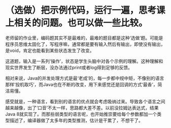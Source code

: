 # （选做）把示例代码，运行一遍，思考课上相关的问题。也可以做一些比较。

老师留的作业里，编码题其实不是最难的，最难的题目都是这种‘选做’题。可能是程序员思维太固化了，写程序嘛，通常都是要有输入然后有输出，即使没有输出，是void，肯定也能看到某些状态发生了改变。

这道题，输入是一系列‘操作’，状态是学生头脑中对各个示例的理解。这种理解和现实世界发生了断层，没办法通过print或者log得到足够的反馈。

相对来说，Java的并发处理方式是最‘老成’的，每一步都中规中矩，不像别的语言那样‘投机取巧’，而Java也在不断的改变，用下来感觉还是回调的方式‘最香’，简洁易懂。

感受就是，一种语言，看到别的语言的优点就会考虑吸纳过来。导致各个语言之间越来越像，出了‘口音’不太一样，思路都大差不差。以前没拉姆达表达式，结果Java 8就实现了。而那些弱类型的语言呢，也开始推崇要给每个参数都加一个类型描述了，编译器做了太多年的类型推测，估计是干累了，不想干了。